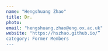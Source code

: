 ```yaml
---
name: "Hengshuang Zhao"
title: Dr.
photo: 
email: "hengshuang.zhao@eng.ox.ac.uk"
website: "https://hszhao.github.io/”
category: Former Members
---
```

